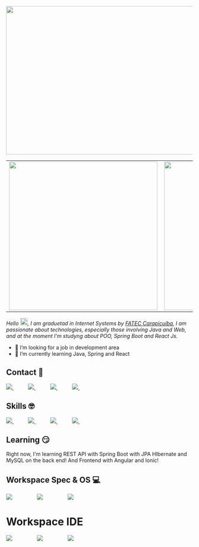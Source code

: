 <img  src="https://github.com/andrezasecon/img/blob/main/CAPA-GIT.png" width="1200px" height="400px">

<center>
  <table>
    <tr>
        <td><img width="400px" align="left" src="https://github-readme-stats.vercel.app/api?username=andrezasecon&show_icons=true&theme=tokyonight" /></td>
        <td><img width="400px" align="left" src="https://github-readme-stats.vercel.app/api/top-langs/?username=andrezasecon&layout=compact&theme=tokyonight"</td>
    </tr>   
  </table>
</center>  
   

<p>
    <em>
        Hello <img src="https://media.giphy.com/media/hvRJCLFzcasrR4ia7z/giphy.gif" width="20px">, I am graduetad in Internet Systems by <a href="http://www.fateccarapicuiba.edu.br/">FATEC Carapicuíba</a>, I am passionate about technologies, especially those involving Java and Web, and at the moment I'm studyng about POO, Spring Boot and React Js.
    </em>
</p>

- 🔭 I’m looking for a job in development area
- 🌱 I’m currently learning Java, Spring and React

## Contact :iphone:

<p align="left">
  <a href="(https://github.com/andrezasecon/andrezasecon)">
        <img  src="https://github.com/andrezasecon/img/blob/main/icoGitHub_4745725.png">
    </a>
    &nbsp;&nbsp;&nbsp;&nbsp;&nbsp;&nbsp;&nbsp;&nbsp;&nbsp;
  <a href="(https://www.linkedin.com/in/andreza-secon-b5736788/)">
        <img  src="https://github.com/andrezasecon/img/blob/main/icolinkedin.png">
    </a>
    &nbsp;&nbsp;&nbsp;&nbsp;&nbsp;&nbsp;&nbsp;&nbsp;&nbsp;
  <a href="(mailto:andrezasecon@gmail.com)">
        <img  src="https://github.com/andrezasecon/img/blob/main/gmail.png">
    </a>
    &nbsp;&nbsp;&nbsp;&nbsp;&nbsp;&nbsp;&nbsp;&nbsp;&nbsp;
  <a href="(https://api.whatsapp.com/send?phone=5511999204118)">
        <img  src="https://github.com/andrezasecon/img/blob/main/whatsapp.png">
    </a>
    &nbsp;&nbsp;&nbsp;&nbsp;&nbsp;&nbsp;&nbsp;&nbsp;&nbsp;
 
    
    
</p>

## Skills :nerd_face:
<p align="left">
   <a href="(https://github.com/andrezasecon/andrezasecon)">
        <img  src="https://github.com/andrezasecon/img/blob/main/java.png">
    </a>
    &nbsp;&nbsp;&nbsp;&nbsp;&nbsp;&nbsp;&nbsp;&nbsp;&nbsp;
     <a href="(https://github.com/andrezasecon/andrezasecon)">
        <img  src="https://github.com/andrezasecon/img/blob/main/html5.png">
    </a>
    &nbsp;&nbsp;&nbsp;&nbsp;&nbsp;&nbsp;&nbsp;&nbsp;&nbsp;
     <a href="(https://github.com/andrezasecon/andrezasecon)">
        <img  src="https://github.com/andrezasecon/img/blob/main/css3.png">
    </a>
    &nbsp;&nbsp;&nbsp;&nbsp;&nbsp;&nbsp;&nbsp;&nbsp;&nbsp;
     <a href="(https://github.com/andrezasecon/andrezasecon)">
        <img  src="https://github.com/andrezasecon/img/blob/main/postgresql.png">
    </a>
    &nbsp;&nbsp;&nbsp;&nbsp;&nbsp;&nbsp;&nbsp;&nbsp;&nbsp;
    
     
    
</p>



## Learning :smirk:

Right now, I'm learning REST API with Spring Boot with JPA HIbernate and MySQL on the back end! And Frontend with Angular and Ionic!


## Workspace Spec & OS :computer:
<p align="left">
    <img src="https://img.shields.io/badge/core%20i7%2010Th-Dell_Inspiron_15_5000-%230071C5.svg?&style=for-the-badge&logo=intel&logoColor=white">
    &nbsp;&nbsp;&nbsp;&nbsp;&nbsp;&nbsp;&nbsp;&nbsp;&nbsp;&nbsp;&nbsp;&nbsp;&nbsp;&nbsp;&nbsp;
    <img src="https://img.shields.io/badge/Win-10-0B57A4?style=for-the-badge&logo=windows&logoColor=white">
    &nbsp;&nbsp;&nbsp;&nbsp;&nbsp;&nbsp;&nbsp;&nbsp;&nbsp;&nbsp;&nbsp;&nbsp;&nbsp;&nbsp;&nbsp;
    <img src="https://img.shields.io/badge/Ubuntu-20.04-87CF3E?style=for-the-badge&logo=ubuntu&logoColor=white">
</p>

# Workspace IDE
<p align="left">
    <img src="https://img.shields.io/badge/Eclipse-blueviolet?style=for-the-badge&logo=eclipse&logoColor=white">
    &nbsp;&nbsp;&nbsp;&nbsp;&nbsp;&nbsp;&nbsp;&nbsp;&nbsp;&nbsp;&nbsp;&nbsp;&nbsp;&nbsp;&nbsp;
    <img src="https://img.shields.io/badge/Intellij-orange?style=for-the-badge&logo=intellij&logoColor=white">
    &nbsp;&nbsp;&nbsp;&nbsp;&nbsp;&nbsp;&nbsp;&nbsp;&nbsp;&nbsp;&nbsp;&nbsp;&nbsp;&nbsp;&nbsp;
    <img src="https://img.shields.io/badge/VsCode-blue?style=for-the-badge&logo=vscode&logoColor=white">
</p>



 
